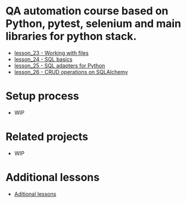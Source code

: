 # QA automation course based on Python, pytest, selenium and main libraries for python stack.
* [lesson_23 - Working with files](./lesson_23/README.md)
* [lesson_24 - SQL basics](./lesson_24/README.md/)
* [lesson_25 - SQL adapters for Python](./lesson_25/README.md)
* [lesson_26 - CRUD operations on SQLAlchemy](./lesson_26/README.md)
# Setup process
* WIP

# Related projects
* WIP

# Additional lessons
* [Aditional lessons](./additional/README.md)